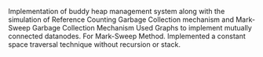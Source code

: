 Implementation of buddy heap management system along with the simulation of Reference Counting Garbage Collection mechanism and Mark-Sweep Garbage Collection Mechanism
Used Graphs to implement mutually connected datanodes. 
For Mark-Sweep Method. Implemented a constant space traversal technique without recursion or stack.
